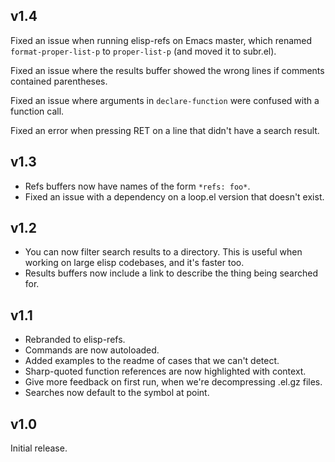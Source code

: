 ## v1.4

Fixed an issue when running elisp-refs on Emacs master, which renamed
`format-proper-list-p` to `proper-list-p` (and moved it to subr.el).

Fixed an issue where the results buffer showed the wrong lines if
comments contained parentheses.

Fixed an issue where arguments in `declare-function` were confused
with a function call.

Fixed an error when pressing RET on a line that didn't have a search
result.

## v1.3

* Refs buffers now have names of the form `*refs: foo*`.
* Fixed an issue with a dependency on a loop.el version that doesn't
  exist.

## v1.2

* You can now filter search results to a directory. This is useful
  when working on large elisp codebases, and it's faster too.
* Results buffers now include a link to describe the thing being
  searched for.

## v1.1

* Rebranded to elisp-refs.
* Commands are now autoloaded.
* Added examples to the readme of cases that we can't detect.
* Sharp-quoted function references are now highlighted with context.
* Give more feedback on first run, when we're decompressing .el.gz
  files.
* Searches now default to the symbol at point.

## v1.0 

Initial release.

